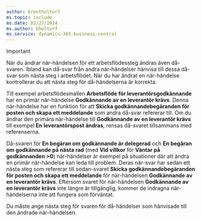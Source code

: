 ```yaml
---
author: brentholtorf
ms.topic: include
ms.date: 03/27/2024
ms.author: bholtorf
ms.service: dynamics-365-business-central
---
```


> [!IMPORTANT]
> När du ändrar när-händelsen för ett arbetsflödessteg ändras även då-svaren. Ibland kan då-svar från andra när-händelser hänvisa till dessa då-svar som nästa steg i arbetsflödet. När du har ändrat en när-händelse kontrollerar du att nästa steg för då-händelserna är korrekta.  
>
> Till exempel arbetsflödesmallen **Arbetsflöde för leverantörsgodkännande** har en primär när-händelse **Godkännande av en leverantör krävs**. Denna när-händelse har en funktion för att **Skicka godkännandebegäranden för posten och skapa ett meddelande** som andra då-svar refererar till. Om du ändrar den primära när-händelse till **Godkännande av en leverantör krävs** till exempel **En leverantörspost ändras**, rensas då-svaret tillsammans med referenserna.
>
> Då-svaren för **En begäran om godkännande är delegerad** och **En begäran om godkännande på nästa rad** (med **Vid villkor** för **Väntar på godkännanden >0**) när-händelser är exempel på situationer där att ändra en primär när-händelse kan leda till problem. Deras när-svar har sedan ett nästa steg som refererar till sedan-svaret **Skicka godkännandebegäranden för posten och skapa ett meddelande** för när-händelsen **Godkännande av en leverantör krävs**. Eftersom svaret för när-händelsen **Godkännande av en leverantör krävs** inte längre är tillgänglig, kommer de indragna när-händelserna inte att fungera som förväntat.
>
> Du måste ange nästa steg för svaren för då-händelser som hänvisade till den ändrade när-händelsen.